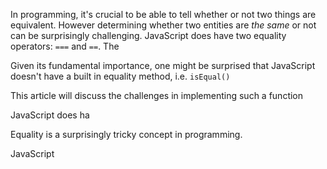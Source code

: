 In programming, it's crucial to be able to tell whether or not two things are equivalent.  However determining whether two entities are _the same_ or not can be surprisingly challenging.  JavaScript does have two equality operators: ```===``` and ```==```.  The 

Given its fundamental importance, one might be surprised that JavaScript doesn't have a built in equality method, i.e. ```isEqual()```  


This article will discuss the challenges in implementing such a function

JavaScript does ha

Equality is a surprisingly tricky concept in programming.  


JavaScript
